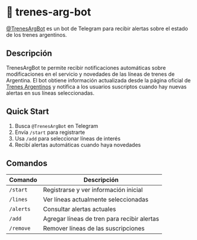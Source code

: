 # 🚆 trenes-arg-bot

[@TrenesArgBot](https://t.me/TrenesArgBot) es un bot de Telegram para recibir alertas sobre el estado de los trenes argentinos.

## Descripción

TrenesArgBot te permite recibir notificaciones automáticas sobre modificaciones en el servicio y novedades de las líneas de trenes de Argentina. El bot obtiene información actualizada desde la página oficial de [Trenes Argentinos](https://www.argentina.gob.ar/transporte/trenes-argentinos/Modificaciones-en-el-servicio-y-novedades) y notifica a los usuarios suscriptos cuando hay nuevas alertas en sus líneas seleccionadas.

## Quick Start

1. Busca `@TrenesArgBot` en Telegram
2. Envía `/start` para registrarte
3. Usa `/add` para seleccionar líneas de interés
4. Recibí alertas automáticas cuando haya novedades

## Comandos

| Comando | Descripción |
|---------|-------------|
| `/start` | Registrarse y ver información inicial |
| `/lines` | Ver líneas actualmente seleccionadas |
| `/alerts` | Consultar alertas actuales |
| `/add` | Agregar líneas de tren para recibir alertas |
| `/remove` | Remover líneas de las suscripciones |
